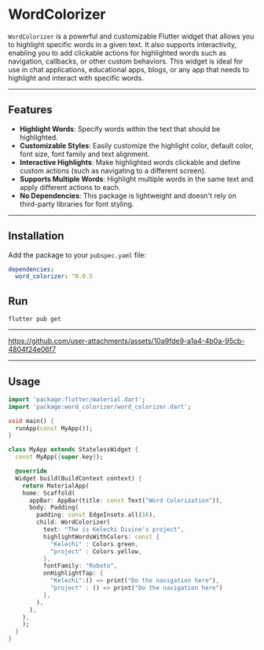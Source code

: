 # WordColorizer

`WordColorizer` is a powerful and customizable Flutter widget that allows you to highlight specific words in a given text. It also supports interactivity, enabling you to add clickable actions for highlighted words such as navigation, callbacks, or other custom behaviors. This widget is ideal for use in chat applications, educational apps, blogs, or any app that needs to highlight and interact with specific words.

---

## Features

- **Highlight Words**: Specify words within the text that should be highlighted.
- **Customizable Styles**: Easily customize the highlight color, default color, font size, font family and text alignment.
- **Interactive Highlights**: Make highlighted words clickable and define custom actions (such as navigating to a different screen).
- **Supports Multiple Words**: Highlight multiple words in the same text and apply different actions to each.
- **No Dependencies**: This package is lightweight and doesn't rely on third-party libraries for font styling.

---


## Installation

Add the package to your `pubspec.yaml` file:

```yaml
dependencies:
  word_colorizer: ^0.0.5

```

## Run

```console
flutter pub get

```

---

https://github.com/user-attachments/assets/10a9fde9-a1a4-4b0a-95cb-4804f24e06f7

---

## Usage 

```dart
import 'package:flutter/material.dart';
import 'package:word_colorizer/word_colorizer.dart';

void main() {
  runApp(const MyApp());
}

class MyApp extends StatelessWidget {
  const MyApp({super.key});

  @override
  Widget build(BuildContext context) {
    return MaterialApp(
    home: Scaffold(
      appBar: AppBar(title: const Text("Word Colorization")),
      body: Padding(
        padding: const EdgeInsets.all(16),
        child: WordColorizer(
          text: "The is Kelechi Divine's project",
          highlightWordsWithColors: const {
            "Kelechi" : Colors.green,
            "project" : Colors.yellow,
          },
          fontFamily: "Roboto",
          onHighlightTap: {
            "Kelechi":() => print("Do the navigation here"),
            "project" : () => print("Do the navigation here")
          },
        ),
      ),
    ),
    );
  }
}
```